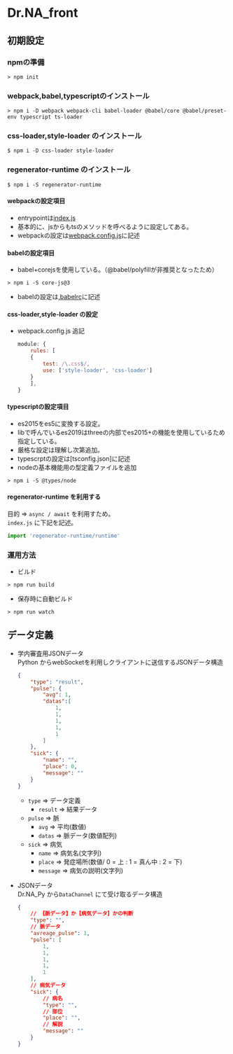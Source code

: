 # Dr.NA_front

## 初期設定

### npmの準備

```shell
> npm init
```

### webpack,babel,typescriptのインストール

```shell
> npm i -D webpack webpack-cli babel-loader @babel/core @babel/preset-env typescript ts-loader
```

### css-loader,style-loader のインストール

``` shell
$ npm i -D css-loader style-loader
```

### regenerator-runtime のインストール

``` shell
$ npm i -S regenerator-runtime
```

#### webpackの設定項目

- entrypointは[index.js](./src/index.js)
- 基本的に、jsからもtsのメソッドを呼べるように設定してある。
- webpackの設定は[webpack.config.js](./webpack.config.js)に記述

#### babelの設定項目

- babel+corejsを使用している。（@babel/polyfillが非推奨となったため）

```shell
> npm i -S core-js@3
```

- babelの設定は[.babelrc](./.babelrc)に記述

#### css-loader,style-loader の設定

- webpack.config.js 追記

    ``` js
    module: {
        rules: [
        {
            test: /\.css$/,
            use: ['style-loader', 'css-loader']
        }
        ],
    }
    ```

#### typescriptの設定項目

- es2015をes5に変換する設定。
- libで呼んでいるes2019はthreeの内部でes2015+の機能を使用しているため指定している。
- 厳格な設定は理解し次第追加。
- typescrptの設定は[tsconfig.json]に記述
- nodeの基本機能用の型定義ファイルを追加

```shell
> npm i -S @types/node
```

#### regenerator-runtime を利用する

目的 => `async / await` を利用すため。<br />
`index.js`  に下記を記述。

``` js
import 'regenerator-runtime/runtime'
```

### 運用方法

- ビルド

```shell
> npm run build
```

- 保存時に自動ビルド

```shell
> npm run watch
```

## データ定義

- 学内審査用JSONデータ<br />
    Python からwebSocketを利用しクライアントに送信するJSONデータ構造

    ``` json
    {
        "type": "result",
        "pulse": {
            "avg": 1,
            "datas":[
                1,
                1,
                1,
                1,
                1
            ]
        },
        "sick": {
            "name": "",
            "place": 0,
            "message": ""
        }
    }
    ```

    - `type` => データ定義
        - `result` => 結果データ
    - `pulse` => 脈
        - `avg` => 平均(数値)
        - `datas` => 脈データ(数値配列)
    - `sick` => 病気
        - `name` => 病気名(文字列)
        - `place` => 発症場所(数値/ 0 = 上 : 1 = 真ん中 : 2 = 下)
        - `message` => 病気の説明(文字列)

- JSONデータ<br >
    Dr.NA_Py から`DataChannel` にて受け取るデータ構造

    ``` json
    {
        // 【脈データ】か【病気データ】かの判断
        "type": "",
        // 脈データ
        "avreage_pulse": 1,
        "pulse": [
            1,
            1,
            1,
            1,
            1
        ],
        // 病気データ
        "sick": {
            // 病名
            "type": "",
            // 部位
            "place": "",
            // 解説
            "message": ""
        }
    }
    ```
